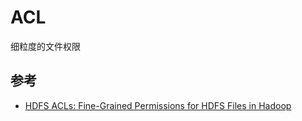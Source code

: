 # ACL

细粒度的文件权限

## 参考

* [HDFS ACLs: Fine-Grained Permissions for HDFS Files in Hadoop](https://hortonworks.com/blog/hdfs-acls-fine-grained-permissions-hdfs-files-hadoop/)